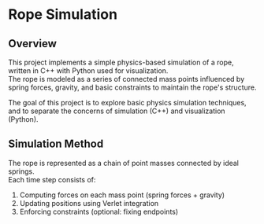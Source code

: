 # Rope Simulation

## Overview
This project implements a simple physics-based simulation of a rope, written in C++ with Python used for visualization.  
The rope is modeled as a series of connected mass points influenced by spring forces, gravity, and basic constraints to maintain the rope's structure.

The goal of this project is to explore basic physics simulation techniques, and to separate the concerns of simulation (C++) and visualization (Python).

## Simulation Method
The rope is represented as a chain of point masses connected by ideal springs.  
Each time step consists of:
1. Computing forces on each mass point (spring forces + gravity)
2. Updating positions using Verlet integration
3. Enforcing constraints (optional: fixing endpoints)
